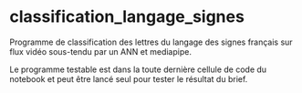 # classification_langage_signes
Programme de classification des lettres du langage des signes français sur flux vidéo sous-tendu par un ANN et mediapipe.

Le programme testable est dans la toute dernière cellule de code du notebook et peut être lancé seul pour tester le résultat du brief.
